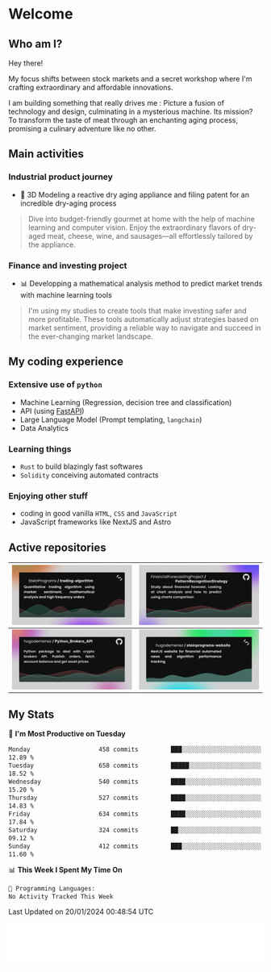 # Welcome 

## Who am I?

Hey there! 

My focus shifts between stock markets and a secret workshop where I'm crafting extraordinary and affordable innovations. 

I am building something that really drives me :
Picture a fusion of technology and design, culminating in a mysterious machine. 
Its mission? To transform the taste of meat through an enchanting aging process, promising a culinary adventure like no other.

## Main activities

### Industrial product journey
* 🚀 3D Modeling a reactive dry aging appliance and filing patent for an incredible dry-aging process

> Dive into budget-friendly gourmet at home with the help of machine learning and computer vision. Enjoy the extraordinary flavors of dry-aged meat, cheese, wine, and sausages—all effortlessly tailored by the appliance.

### Finance and investing project
* 📊 Developping a mathematical analysis method to predict market trends with machine learning tools

> I'm using my studies to create tools that make investing safer and more profitable. These tools automatically adjust strategies based on market sentiment, providing a reliable way to navigate and succeed in the ever-changing market landscape.

## My coding experience

### Extensive use of `python` 

* Machine Learning (Regression, decision tree and classification)
* API (using [FastAPI](https://fastapi.tiangolo.com))
* Large Language Model (Prompt templating, `langchain`)
* Data Analytics

### Learning things

* `Rust` to build blazingly fast softwares
* `Solidity` conceiving automated contracts

### Enjoying other stuff

* coding in good vanilla `HTML`, `CSS` and `JavaScript` 
* JavaScript frameworks like NextJS and Astro

## Active repositories

|[![Python Trading Algorithm](assets/base_python_architecture.png)](https://github.com/SteinPrograms/base-python-architecture)|[![Quantitative Prediction](assets/pattern_recognition_strategy.png)](https://github.com/FinancialForecastingProject/PatternRecognitionStrategy.git)|
| ------------- | ------------- |
|[![Broker SDK](assets/python_brokers_api.png)](https://github.com/hugodemenez/Python_Brokers_API)|[![NextJS Website](assets/steinprograms-website.png)](https://github.com/hugodemenez/steinprograms-website)|

## My Stats

<!--START_SECTION:waka-->
📅 **I'm Most Productive on Tuesday** 

```text
Monday                   458 commits         ███░░░░░░░░░░░░░░░░░░░░░░   12.89 % 
Tuesday                  658 commits         █████░░░░░░░░░░░░░░░░░░░░   18.52 % 
Wednesday                540 commits         ████░░░░░░░░░░░░░░░░░░░░░   15.20 % 
Thursday                 527 commits         ████░░░░░░░░░░░░░░░░░░░░░   14.83 % 
Friday                   634 commits         ████░░░░░░░░░░░░░░░░░░░░░   17.84 % 
Saturday                 324 commits         ██░░░░░░░░░░░░░░░░░░░░░░░   09.12 % 
Sunday                   412 commits         ███░░░░░░░░░░░░░░░░░░░░░░   11.60 % 
```


📊 **This Week I Spent My Time On** 

```text
💬 Programming Languages: 
No Activity Tracked This Week
```


 Last Updated on 20/01/2024 00:48:54 UTC
<!--END_SECTION:waka-->

![Coding metrics](metrics.plugin.wakatime.svg)
